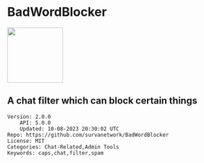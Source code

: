 # BadWordBlocker
<img src="https://raw.githubusercontent.com/survanetwork/BadWordBlocker/de638a55bef67e5d8cb13b917284a88f675938e0/icon.png" width="128" height="128" />

## A chat filter which can block certain things
```properties
Version: 2.0.0
    API: 5.0.0
    Updated: 10-08-2023 20:30:02 UTC
Repo: https://github.com/survanetwork/BadWordBlocker
License: MIT
Categories: Chat-Related,Admin Tools
Keywords: caps,chat,filter,spam
```